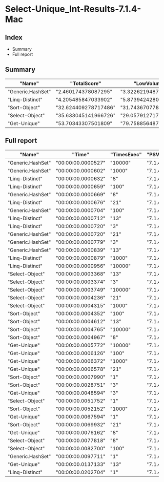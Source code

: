 # Select-Unique_Int-Results-7.1.4-Mac
## Index
- Summary
- Full report
## Summary
|"Name"|"TotalScore"|"LowVolume"|"HighVolume"|
|---|---|---|---|
|"Generic.HashSet"|"2.460174378087295"|"3.322621948793997"|"1.022761760242792"|
|"Linq-Distinct"|"4.205485847033902"|"5.873942428035044"|"1.4247248786986664"|
|"Sort-Object"|"32.624409278717486"|"31.74367077830676"|"34.09230677940203"|
|"Select-Object"|"35.633045141966726"|"29.057912717003603"|"46.59159918357192"|
|"Get-Unique"|"53.70343307501809"|"79.75885648783716"|"10.277727386986314"|
## Full report
|"Name"|"Time"|"TimesExec"|"PSVersion"|"OS"|"CLR"|"WorkSet"|"Max"|"Min"|"Total"|"Assert"|"Score"|
|---|---|---|---|---|---|---|---|---|---|---|---|
|"Generic.HashSet"|"00:00:00.0000527"|"10000"|"7.1.4"|"Mac"|"CoreCLR"|"0"|"00:00:00.0000727"|"00:00:00.0000435"|"00:00:00.0002108"|"True"|"1"|
|"Generic.HashSet"|"00:00:00.0000602"|"1000"|"7.1.4"|"Mac"|"CoreCLR"|"0"|"00:00:00.0000767"|"00:00:00.0000489"|"00:00:00.0002407"|"True"|"1"|
|"Linq-Distinct"|"00:00:00.0000632"|"8"|"7.1.4"|"Mac"|"CoreCLR"|"8192"|"00:00:00.0000746"|"00:00:00.0000553"|"00:00:00.0002529"|"True"|"1"|
|"Linq-Distinct"|"00:00:00.0000659"|"100"|"7.1.4"|"Mac"|"CoreCLR"|"0"|"00:00:00.0000855"|"00:00:00.0000509"|"00:00:00.0002637"|"True"|"1"|
|"Generic.HashSet"|"00:00:00.0000669"|"8"|"7.1.4"|"Mac"|"CoreCLR"|"0"|"00:00:00.0000742"|"00:00:00.0000625"|"00:00:00.0002676"|"True"|"1.0585443037974684"|
|"Linq-Distinct"|"00:00:00.0000676"|"21"|"7.1.4"|"Mac"|"CoreCLR"|"0"|"00:00:00.0000752"|"00:00:00.0000577"|"00:00:00.0002705"|"True"|"1"|
|"Generic.HashSet"|"00:00:00.0000704"|"100"|"7.1.4"|"Mac"|"CoreCLR"|"4096"|"00:00:00.0000763"|"00:00:00.0000617"|"00:00:00.0002818"|"True"|"1.0682852807283763"|
|"Linq-Distinct"|"00:00:00.0000712"|"13"|"7.1.4"|"Mac"|"CoreCLR"|"16384"|"00:00:00.0001033"|"00:00:00.0000536"|"00:00:00.0002850"|"True"|"1"|
|"Linq-Distinct"|"00:00:00.0000720"|"3"|"7.1.4"|"Mac"|"CoreCLR"|"8192"|"00:00:00.0000943"|"00:00:00.0000580"|"00:00:00.0002878"|"True"|"1"|
|"Generic.HashSet"|"00:00:00.0000720"|"21"|"7.1.4"|"Mac"|"CoreCLR"|"8192"|"00:00:00.0000816"|"00:00:00.0000660"|"00:00:00.0002882"|"True"|"1.0650887573964498"|
|"Generic.HashSet"|"00:00:00.0000779"|"3"|"7.1.4"|"Mac"|"CoreCLR"|"12288"|"00:00:00.0001047"|"00:00:00.0000661"|"00:00:00.0003115"|"True"|"1.0819444444444444"|
|"Generic.HashSet"|"00:00:00.0000839"|"13"|"7.1.4"|"Mac"|"CoreCLR"|"0"|"00:00:00.0001057"|"00:00:00.0000703"|"00:00:00.0003356"|"True"|"1.178370786516854"|
|"Linq-Distinct"|"00:00:00.0000879"|"1000"|"7.1.4"|"Mac"|"CoreCLR"|"0"|"00:00:00.0001023"|"00:00:00.0000693"|"00:00:00.0003515"|"True"|"1.4601328903654485"|
|"Linq-Distinct"|"00:00:00.0000956"|"10000"|"7.1.4"|"Mac"|"CoreCLR"|"16384"|"00:00:00.0001310"|"00:00:00.0000776"|"00:00:00.0003824"|"True"|"1.8140417457305502"|
|"Select-Object"|"00:00:00.0003368"|"13"|"7.1.4"|"Mac"|"CoreCLR"|"0"|"00:00:00.0003707"|"00:00:00.0003189"|"00:00:00.0013471"|"True"|"4.730337078651686"|
|"Select-Object"|"00:00:00.0003374"|"3"|"7.1.4"|"Mac"|"CoreCLR"|"0"|"00:00:00.0003518"|"00:00:00.0003144"|"00:00:00.0013496"|"True"|"4.686111111111111"|
|"Select-Object"|"00:00:00.0003749"|"10000"|"7.1.4"|"Mac"|"CoreCLR"|"69632"|"00:00:00.0005362"|"00:00:00.0002827"|"00:00:00.0014995"|"True"|"7.1138519924098675"|
|"Select-Object"|"00:00:00.0004236"|"21"|"7.1.4"|"Mac"|"CoreCLR"|"0"|"00:00:00.0004494"|"00:00:00.0003896"|"00:00:00.0016946"|"True"|"6.266272189349112"|
|"Select-Object"|"00:00:00.0004315"|"1000"|"7.1.4"|"Mac"|"CoreCLR"|"0"|"00:00:00.0005725"|"00:00:00.0003694"|"00:00:00.0017261"|"True"|"7.167774086378738"|
|"Sort-Object"|"00:00:00.0004352"|"100"|"7.1.4"|"Mac"|"CoreCLR"|"0"|"00:00:00.0004544"|"00:00:00.0004194"|"00:00:00.0017406"|"True"|"6.603945371775417"|
|"Sort-Object"|"00:00:00.0004612"|"13"|"7.1.4"|"Mac"|"CoreCLR"|"4096"|"00:00:00.0005920"|"00:00:00.0003886"|"00:00:00.0018450"|"True"|"6.477528089887641"|
|"Sort-Object"|"00:00:00.0004765"|"10000"|"7.1.4"|"Mac"|"CoreCLR"|"0"|"00:00:00.0005244"|"00:00:00.0004302"|"00:00:00.0019061"|"True"|"9.041745730550284"|
|"Sort-Object"|"00:00:00.0004967"|"8"|"7.1.4"|"Mac"|"CoreCLR"|"0"|"00:00:00.0006579"|"00:00:00.0004169"|"00:00:00.0019867"|"True"|"7.859177215189874"|
|"Get-Unique"|"00:00:00.0005772"|"10000"|"7.1.4"|"Mac"|"CoreCLR"|"0"|"00:00:00.0006167"|"00:00:00.0005455"|"00:00:00.0023087"|"True"|"10.952561669829223"|
|"Get-Unique"|"00:00:00.0006126"|"100"|"7.1.4"|"Mac"|"CoreCLR"|"0"|"00:00:00.0006388"|"00:00:00.0005698"|"00:00:00.0024503"|"True"|"9.295902883156298"|
|"Get-Unique"|"00:00:00.0006372"|"1000"|"7.1.4"|"Mac"|"CoreCLR"|"40960"|"00:00:00.0007851"|"00:00:00.0005588"|"00:00:00.0025487"|"True"|"10.584717607973422"|
|"Get-Unique"|"00:00:00.0006578"|"21"|"7.1.4"|"Mac"|"CoreCLR"|"24576"|"00:00:00.0007070"|"00:00:00.0006271"|"00:00:00.0026310"|"True"|"9.73076923076923"|
|"Sort-Object"|"00:00:00.0007990"|"1"|"7.1.4"|"Mac"|"CoreCLR"|"8192"|"00:00:00.0018121"|"00:00:00.0004022"|"00:00:00.0031960"|"True"|"1"|
|"Sort-Object"|"00:00:00.0028751"|"3"|"7.1.4"|"Mac"|"CoreCLR"|"0"|"00:00:00.0101740"|"00:00:00.0004363"|"00:00:00.0115004"|"True"|"39.93194444444445"|
|"Get-Unique"|"00:00:00.0048594"|"3"|"7.1.4"|"Mac"|"CoreCLR"|"8192"|"00:00:00.0175431"|"00:00:00.0005752"|"00:00:00.0194375"|"True"|"67.49166666666666"|
|"Select-Object"|"00:00:00.0051752"|"1"|"7.1.4"|"Mac"|"CoreCLR"|"393216"|"00:00:00.0195092"|"00:00:00.0003462"|"00:00:00.0207009"|"True"|"6.477096370463079"|
|"Sort-Object"|"00:00:00.0052152"|"1000"|"7.1.4"|"Mac"|"CoreCLR"|"0"|"00:00:00.0195699"|"00:00:00.0004148"|"00:00:00.0208610"|"True"|"86.6312292358804"|
|"Get-Unique"|"00:00:00.0067594"|"1"|"7.1.4"|"Mac"|"CoreCLR"|"196608"|"00:00:00.0228924"|"00:00:00.0005023"|"00:00:00.0270378"|"True"|"8.45982478097622"|
|"Sort-Object"|"00:00:00.0069932"|"21"|"7.1.4"|"Mac"|"CoreCLR"|"12288"|"00:00:00.0266397"|"00:00:00.0003929"|"00:00:00.0279727"|"True"|"103.44970414201184"|
|"Get-Unique"|"00:00:00.0076162"|"8"|"7.1.4"|"Mac"|"CoreCLR"|"8192"|"00:00:00.0276743"|"00:00:00.0006675"|"00:00:00.0304650"|"True"|"120.50949367088607"|
|"Select-Object"|"00:00:00.0077818"|"8"|"7.1.4"|"Mac"|"CoreCLR"|"0"|"00:00:00.0293458"|"00:00:00.0004418"|"00:00:00.0311270"|"True"|"123.12974683544304"|
|"Select-Object"|"00:00:00.0082700"|"100"|"7.1.4"|"Mac"|"CoreCLR"|"16384"|"00:00:00.0317780"|"00:00:00.0003960"|"00:00:00.0330802"|"True"|"125.49317147192716"|
|"Generic.HashSet"|"00:00:00.0097711"|"1"|"7.1.4"|"Mac"|"CoreCLR"|"1236992"|"00:00:00.0366718"|"00:00:00.0000697"|"00:00:00.0390844"|"True"|"12.229161451814768"|
|"Get-Unique"|"00:00:00.0137133"|"13"|"7.1.4"|"Mac"|"CoreCLR"|"8192"|"00:00:00.0532275"|"00:00:00.0005249"|"00:00:00.0548533"|"True"|"192.60252808988764"|
|"Linq-Distinct"|"00:00:00.0202704"|"1"|"7.1.4"|"Mac"|"CoreCLR"|"253952"|"00:00:00.0808623"|"00:00:00.0000425"|"00:00:00.0810815"|"True"|"25.36971214017522"|
